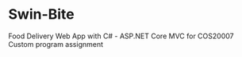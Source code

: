 # Swin-Bite
Food Delivery Web App with C# - ASP.NET Core MVC for COS20007 Custom program assignment
